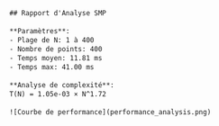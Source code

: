 
        ## Rapport d'Analyse SMP

        **Paramètres**:
        - Plage de N: 1 à 400
        - Nombre de points: 400
        - Temps moyen: 11.81 ms
        - Temps max: 41.00 ms

        **Analyse de complexité**:
        T(N) = 1.05e-03 × N^1.72

        ![Courbe de performance](performance_analysis.png)
        